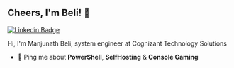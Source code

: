 ## Cheers, I'm Beli! 👋  

[![Linkedin Badge](https://img.shields.io/badge/LinkedIn-2867b2?style=flat-square&logo=Linkedin&logoColor=white&link=https://www.linkedin.com/in/manjunath-beli/)](https://www.linkedin.com/in/manjunath-beli/)

Hi, I'm Manjunath Beli, system engineer at Cognizant Technology Solutions  

- 💬 Ping me about **PowerShell**, **SelfHosting** & **Console Gaming**
